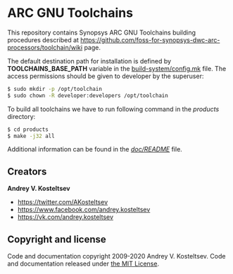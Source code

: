 

ARC GNU Toolchains
==================

This repository contains Synopsys ARC GNU Toolchains building procedures described
at https://github.com/foss-for-synopsys-dwc-arc-processors/toolchain/wiki page.

The default destination path for installation is defined by **TOOLCHAINS_BASE_PATH** variable
in the [build-system/config.mk](build-system/config.mk) file. The access permissions
should be given to developer by the superuser:

```Bash
$ sudo mkdir -p /opt/toolchain
$ sudo chown -R developer:developers /opt/toolchain
```

To build all toolchains we have to run following command in the *products* directory:

```Bash
$ cd products
$ make -j32 all
```

Additional information can be found in the [*doc/README*](doc/README) file.


Creators
--------

**Andrey V. Kosteltsev**

* <https://twitter.com/AKosteltsev>
* <https://www.facebook.com/andrey.kosteltsev>
* <https://vk.com/andrey.kosteltsev>


Copyright and license
---------------------

Code and documentation copyright 2009-2020 Andrey V. Kosteltsev.
Code and documentation released under [the MIT License](LICENSE).


